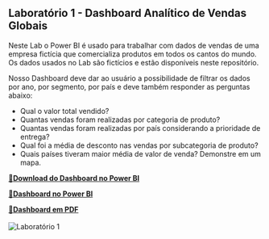 ## Laboratório 1 - Dashboard Analítico de Vendas Globais

Neste Lab o Power BI é usado para trabalhar com dados de vendas de uma empresa fictícia que comercializa produtos em todos os cantos do mundo. Os dados usados no Lab são fictícios e estão disponíveis neste repositório. 

Nosso Dashboard deve dar ao usuário a possibilidade de filtrar os dados por ano, por segmento, por país e deve também responder as perguntas abaixo:
- Qual o valor total vendido?
- Quantas vendas foram realizadas por categoria de produto?
- Quantas vendas foram realizadas por país considerando a prioridade de entrega?
- Qual foi a média de desconto nas vendas por subcategoria de produto?
- Quais países tiveram maior média de valor de venda? Demonstre em um mapa.

[🔗**Download do Dashboard no Power BI**](https://github.com/wagnermoraesjr/Portifolio_Microsoft_Power_BI/raw/main/Laboratorio_1_-_Dashboard_Analitico_de_Vendas_Globais/Dashboard_Lab1.pbix)

[🔗**Dashboard no Power BI**](https://github.com/wagnermoraesjr/Portifolio_Microsoft_Power_BI/blob/main/Laboratorio_1_-_Dashboard_Analitico_de_Vendas_Globais/Dashboard_Lab1.pbix)

[🔗**Dashboard em PDF**](https://github.com/wagnermoraesjr/Portifolio_Microsoft_Power_BI/blob/main/Laboratorio_1_-_Dashboard_Analitico_de_Vendas_Globais/Dashboard_PDF_Lab1.pdf)
<br><br>
![Laboratório 1](https://github.com/wagnermoraesjr/Portifolio_Microsoft_Power_BI/blob/main/Laboratorio_1_-_Dashboard_Analitico_de_Vendas_Globais/Imagem_Lab1.png
)
